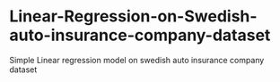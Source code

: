 # Linear-Regression-on-Swedish-auto-insurance-company-dataset
Simple Linear regression model on swedish auto insurance company dataset
